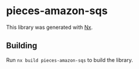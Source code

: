 # pieces-amazon-sqs

This library was generated with [Nx](https://nx.dev).

## Building

Run `nx build pieces-amazon-sqs` to build the library.
